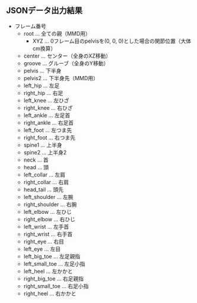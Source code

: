 
## JSONデータ出力結果

 - フレーム番号
    - root ... 全ての親（MMD用）
        - XYZ ... 0フレーム目のpelvisを(0, 0, 0)とした場合の関節位置（大体cm換算）
    - center ... センター（全身のXZ移動）
    - groove ... グルーブ（全身のY移動）
    - pelvis ... 下半身
    - pelvis2 ... 下半身先（MMD用）
    - left_hip ... 左足
    - right_hip ... 右足
    - left_knee ... 左ひざ
    - right_knee ... 右ひざ
    - left_ankle ... 左足首
    - right_ankle ... 右足首
    - left_foot ... 左つま先
    - right_foot ... 右つま先
    - spine1 ... 上半身
    - spine2 ... 上半身2
    - neck ... 首
    - head ... 頭
    - left_collar ... 左肩
    - right_collar ... 右肩
    - head_tail ... 頭先
    - left_shoulder ... 左腕
    - right_shoulder ... 右腕
    - left_elbow ... 左ひじ
    - right_elbow ... 右ひじ
    - left_wrist ... 左手首
    - right_wrist ... 右手首
    - right_eye ... 右目
    - left_eye ... 左目
    - left_big_toe ... 左足親指
    - left_small_toe ... 左足小指
    - left_heel ... 左かかと
    - right_big_toe ... 右足親指
    - right_small_toe ... 右足小指
    - right_heel ... 右かかと
 

